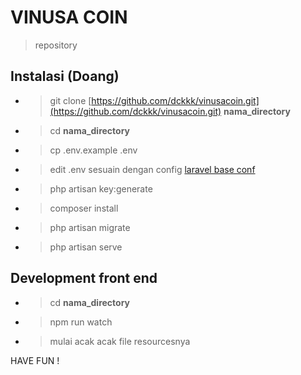 # VINUSA COIN
> repository

## Instalasi (Doang)
- > git clone [https://github.com/dckkk/vinusacoin.git](https://github.com/dckkk/vinusacoin.git) **nama_directory**
- > cd **nama_directory**
- > cp .env.example .env
- > edit .env sesuain dengan config [laravel base conf](https://laravel.com/docs/5.4/configuration)
- > php artisan key:generate
- > composer install
- > php artisan migrate
- > php artisan serve

## Development front end
- > cd **nama_directory**
- > npm run watch 
- > mulai acak acak file resourcesnya

HAVE FUN !
